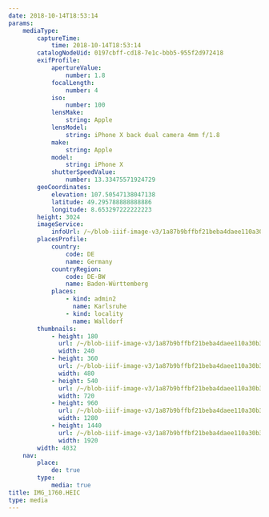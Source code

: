 ```yaml
---
date: 2018-10-14T18:53:14
params:
    mediaType:
        captureTime:
            time: 2018-10-14T18:53:14
        catalogNodeUid: 0197cbff-cd18-7e1c-bbb5-955f2d972418
        exifProfile:
            apertureValue:
                number: 1.8
            focalLength:
                number: 4
            iso:
                number: 100
            lensMake:
                string: Apple
            lensModel:
                string: iPhone X back dual camera 4mm f/1.8
            make:
                string: Apple
            model:
                string: iPhone X
            shutterSpeedValue:
                number: 13.33475571924729
        geoCoordinates:
            elevation: 107.50547138047138
            latitude: 49.295788888888886
            longitude: 8.653297222222223
        height: 3024
        imageService:
            infoUrl: /~/blob-iiif-image-v3/1a87b9bffbf21beba4daee110a30b34fed9df416e2455f6e46786cb9a3c9774f/info.json
        placesProfile:
            country:
                code: DE
                name: Germany
            countryRegion:
                code: DE-BW
                name: Baden-Württemberg
            places:
                - kind: admin2
                  name: Karlsruhe
                - kind: locality
                  name: Walldorf
        thumbnails:
            - height: 180
              url: /~/blob-iiif-image-v3/1a87b9bffbf21beba4daee110a30b34fed9df416e2455f6e46786cb9a3c9774f/full/240%2C180/0/default.jpg
              width: 240
            - height: 360
              url: /~/blob-iiif-image-v3/1a87b9bffbf21beba4daee110a30b34fed9df416e2455f6e46786cb9a3c9774f/full/480%2C360/0/default.jpg
              width: 480
            - height: 540
              url: /~/blob-iiif-image-v3/1a87b9bffbf21beba4daee110a30b34fed9df416e2455f6e46786cb9a3c9774f/full/720%2C540/0/default.jpg
              width: 720
            - height: 960
              url: /~/blob-iiif-image-v3/1a87b9bffbf21beba4daee110a30b34fed9df416e2455f6e46786cb9a3c9774f/full/1280%2C960/0/default.jpg
              width: 1280
            - height: 1440
              url: /~/blob-iiif-image-v3/1a87b9bffbf21beba4daee110a30b34fed9df416e2455f6e46786cb9a3c9774f/full/1920%2C1440/0/default.jpg
              width: 1920
        width: 4032
    nav:
        place:
            de: true
        type:
            media: true
title: IMG_1760.HEIC
type: media
---
```

